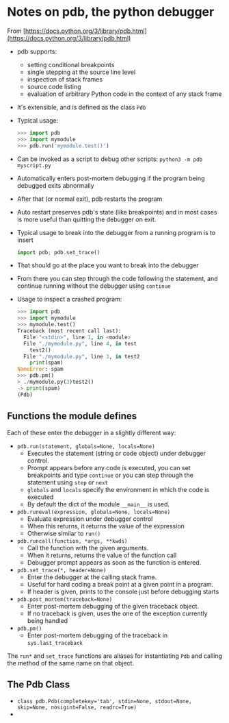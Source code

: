 # Notes on pdb, the python debugger

From [https://docs.python.org/3/library/pdb.html](https://docs.python.org/3/library/pdb.html)

* pdb supports:
    * setting conditional breakpoints
    * single stepping at the source line level
    * inspection of stack frames
    * source code listing
    * evaluation of arbitrary Python code in the context of any stack frame
* It's extensible, and is defined as the class `Pdb`
* Typical usage:

    ```Python
    >>> import pdb
    >>> import mymodule
    >>> pdb.run('mymodule.test()')
    ```

* Can be invoked as a script to debug other scripts: `python3 -m pdb myscript.py`
* Automatically enters post-mortem debugging if the program being debugged exits abnormally
* After that (or normal exit), pdb restarts the program
* Auto restart preserves pdb's state (like breakpoints) and in most cases is more useful than quitting the debugger on exit.
* Typical usage to break into the debugger from a running program is to insert

    ```Python
    import pdb; pdb.set_trace()
    ```

* That should go at the place you want to break into the debugger
* From there you can step through the code following the statement, and continue running without the debugger using `continue`
* Usage to inspect a crashed program:

    ```Python
    >>> import pdb
    >>> import mymodule
    >>> mymodule.test()
    Traceback (most recent call last):
      File "<stdin>", line 1, in <module>
      File "./mymodule.py", line 4, in test
        test2()
      File "./mymodule.py", line 3, in test2
        print(spam)
    NameError: spam
    >>> pdb.pm()
    > ./mymodule.py(3)test2()
    -> print(spam)
    (Pdb)
    ```

## Functions the module defines

Each of these enter the debugger in a slightly different way:

* `pdb.run(statement, globals=None, locals=None)`
    * Executes the statement (string or code object) under debugger control.
    * Prompt appears before any code is executed, you can set breakpoints and type `continue` or you can step through the statement using `step` or `next`
    * `globals` and `locals` specify the environment in which the code is executed
    * By default the dict of the module `__main__` is used.
* `pdb.runeval(expression, globals=None, locals=None)`
    * Evaluate expression under debugger control
    * When this returns, it returns the value of the expression
    * Otherwise similar to `run()`
* `pdb.runcall(function, *args, **kwds)`
    * Call the function with the given arguments.
    * When it returns, returns the value of the function call
    * Debugger prompt appears as soon as the function is entered.
* `pdb.set_trace(*, header=None)`
    * Enter the debugger at the calling stack frame.
    * Useful for hard coding a break point at a given point in a program.
    * If header is given, prints to the console just before debugging starts
* `pdb.post_mortem(traceback=None)`
    * Enter post-mortem debugging of the given traceback object.
    * If no traceback is given, uses the one of the exception currently being handled
* `pdb.pm()`
    * Enter post-mortem debugging of the traceback in `sys.last_traceback`

The `run*` and `set_trace` functions are aliases for instantiating `Pdb` and calling the method of the same name on that object.

## The Pdb Class

* `class pdb.Pdb(completekey='tab', stdin=None, stdout=None, skip=None, nosigint=False, readrc=True)`
* 

